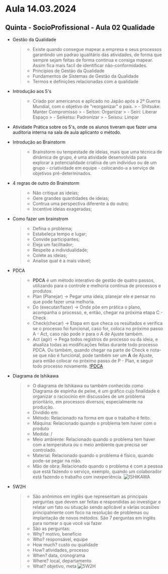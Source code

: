 # Aula 14.03.2024

## Quinta - SocioProfissional - Aula 02 Qualidade

- Gestão da Qualidade 
    > - Existe quando consegue mapear a empresa e seus processos garantindo um padrao igualitário das atividades, de forma que sempre sejam feitas de forma continua e consiga mapear. Assim fica mais facíl de identificar não-conformidades.
    > - Princípios de Gestão da Qualidade
    > - Fundamentos de Sistemas de Gestão da Qualidade
    > - Termos e definições relacionadas com a qualidade

- Introdução aos 5's
    > - Criado por americanos e aplicado no Japão após a 2º Guerra Mundial, com o objetivo de "reorganizar" o país.
        > - Shitsuke: Manter Compromisso
        > - Seiton: Organizar
        > - Seiri: Liberar Espaço
        > - Seiketsu: Padronizar
        > - Seisou: Limpar 

- Atividade Prática sobre os 5's, onde os alunos tiveram que fazer uma auditoria interna na sala de aula aplicanto o método.

- Introdução ao Brainstorm
    > - Brainstorm ou tempestade de ideias, mais que uma técnica de dinâmica de grupo, é uma atividade desenvolvida para explorar a potencialidade criativa de um indíviduo ou de um grupo - criatividade em equipe - colocando-a a serviço de objetivos pré-determinados.

- 4 regras de outro do Brainstorm
    > - Não critique as ideias;
    > - Gere grandes quantidades de ideias;
    > - Contrua uma perspectiva diferente a do outro;
    > - Incentive ideias exageradas;

- Como fazer um brainstrom
    > - Defina o problema;
    > - Estabeleça tempo e lugar;
    > - Convide participantes;
    > - Eleja um facilitador;
    > - Respeite a individualidade;
    > - Colete as ideias;
    > - Analise qual é a mais viável;

- PDCA
    > - <strong>PDCA</strong> é um método interativo de gestão de quatro passos, utilizando para o controle e melhoria contínua de processos e produtos.
    > - Plan (Planejar) -> Pegar uma ideia, planejar ele e pensar no que pode fazer uma melhoria.
    > - Do (executar/fazer) -> Onde põe em prática o plano, acompanha o processo, e, então, chegar na próxima etapa C - Check
    > - Check(checar) -> Etapa em que checa os resultados e verifica se o processo foi funcional, caso for, coloca no próximo passo A - Act, caso não pode ir para o A de Ajuste também.
    > - Act (agir) -> Pega todos registros do processo ou da ideia, e atualiza todas as modificações feitas durante todo processo PDCA. Ou também, quando chegar na parte de Check e nota-se que não é funcional, pode também ser um <strong>A</strong> de Ajuste, para então colocar no próximo passo de P - Plan, e seguir todo processo novamente.
    [!PDCA](https://www.google.com/url?sa=i&url=https%3A%2F%2Fevnts.com.br%2Fblog%2Fpdca-para-eventos&psig=AOvVaw2AU_JnbnGafTaF_ofkyHyg&ust=1710531622761000&source=images&cd=vfe&opi=89978449&ved=0CBMQjRxqFwoTCPid0oDB9IQDFQAAAAAdAAAAABAD)

- Diagrama de Ishikawa
    > - O diagrama de Ishikawa ou também conhecido como Diagrama de espinha de peixe, é um gráfico cujo finalidade é organizar o raciocínio em discussões de um problema prioritário, em processos diversos, especialmente na produção.
    > - Dividido em:
    > - Método: Relacionado na forma em que o trabalho é feito.
    > - Máquina: Relacionado quando o problema tem haver com o produto
    > - Medida: /
    > - Meio ambiente: Relacionado quando o problema tem haver com a temperatura ou o meio ambiente que precisa ser controlado.
    > - Material: Relacionado quando o problema é físico, quando pode-se pegar na mão.
    > - Mão de obra: Relacionado quando o problema é com a pessoa que está fazendo o serviço, exemplo, quando um colaborador está fazendo o trabalho com inexperiência.
    ![ISHIKAWA](https://www.google.com/url?sa=i&url=https%3A%2F%2Fblogdaqualidade.com.br%2Fcomo-o-diagrama-de-ishikawa-me-ajuda%2F&psig=AOvVaw2sMjOSp4L_em-Z55QaZfvP&ust=1710531665289000&source=images&cd=vfe&opi=89978449&ved=0CBMQjRxqFwoTCLik_JTB9IQDFQAAAAAdAAAAABAD)

- 5W2H
    > - São anônimos em inglês que representam as principais perguntas que devem ser feitas e respondidas ao investigar e relatar um fato ou situação sendo aplicável a vàrias ocasiões principalmente com foco na resolução de problemas ou implantação de novos métodos. São 7 perguntas em inglês para nortear o que você vai fazer
    > - São as perguntas:
    > - Why? motivo, beneficio
    > - Who? responsável, equipe
    > - How much? custo ou qualidade
    > - How? atividades, processo
    > - When? data, cronograma
    > - Where? local, departamento
    > - What? objetivo, meta
    ![5W2H](https://www.google.com/url?sa=i&url=https%3A%2F%2Frockcontent.com%2Fbr%2Fblog%2Fo-que-e-5w2h%2F&psig=AOvVaw0W_O4RW-sox75g2MoRwBIT&ust=1710532207546000&source=images&cd=vfe&opi=89978449&ved=0CBMQjRxqFwoTCJjA-pbD9IQDFQAAAAAdAAAAABAI)

